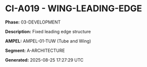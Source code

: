 # CI-A019 - WING-LEADING-EDGE

**Phase:** 03-DEVELOPMENT

**Description:** Fixed leading edge structure

**AMPEL:** AMPEL-01-TUW (Tube and Wing)

**Segment:** A-ARCHITECTURE

**Generated:** 2025-08-25 17:27:29 UTC
